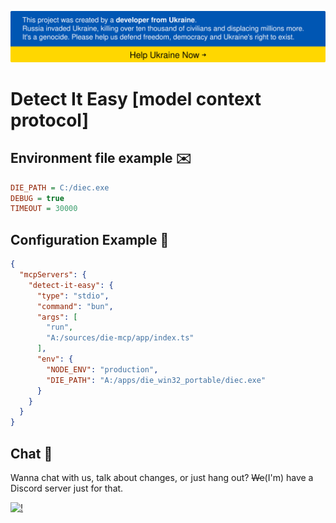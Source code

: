 [![Stand With Ukraine](https://raw.githubusercontent.com/vshymanskyy/StandWithUkraine/main/banner-direct-single.svg)](https://stand-with-ukraine.pp.ua)

# Detect It Easy [model context protocol]

## Environment file example ✉️

```ini
DIE_PATH = C:/diec.exe
DEBUG = true
TIMEOUT = 30000
```

## Configuration Example 📝

```json
{
  "mcpServers": {
    "detect-it-easy": {
      "type": "stdio",
      "command": "bun",
      "args": [
        "run",
        "A:/sources/die-mcp/app/index.ts"
      ],
      "env": {
        "NODE_ENV": "production",
        "DIE_PATH": "A:/apps/die_win32_portable/diec.exe"
      }
    }
  }
}
```

## Chat 🙋

Wanna chat with us, talk about changes, or just hang out? ~~We~~(I'm) have a Discord server just for that.

[![!](https://invidget.switchblade.xyz/SequFJP)](http://discord.gg/SequFJP)
